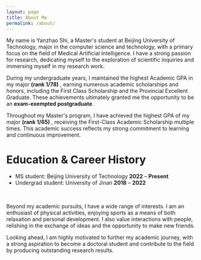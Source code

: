 ```yaml
---
layout: page
title: About Me
permalink: /about/
---
```

<!-- I am a senior economist at the Federal Reserve Board. I also work as an adjunct professor at the University of Maryland in the Robert H. Smith School of Business where I have taught classes on Text Mining and Financial Analytics. Previously, from 2018-2022, I was a financial economist at the Federal Deposit Insurance Corporate (FDIC) where I conducted banking research and developed models to support FDIC operations. In July 2018, I finished my PhD in Economics from the Universitat Pompeu Fabra and Barcelona School of Economics. I started my academic career in mathematics, with a Bachelor's degree in Applied Mathematics from University of California, Berkeley. During my PhD, I spent time working alongside other central banks through an 8 month visit in Germany at the Deutsche Bundesbank and research projects with the Banco de la Rep&uacute;blica of Colombia. Previously, I did internships in the credit department of Moody's Analytics and in various investment funds. Outside of economics and finance, I like learning about natural language processing, innovations in machine learning, Brazilian Jiu Jitsu, and improv comedy.    -->

My name is Yanzhao Shi, a Master's student at Beijing University of Technology, major in the computer science and technology, with a primary focus on the field of Medical Artificial Intelligence. 
I have a strong passion for research, dedicating myself to the exploration of scientific inquiries and immersing myself in my research work.

During my undergraduate years, I maintained the highest Academic GPA in my major <strong>(rank 1/78)</strong> , earning numerous academic scholarships and honors, including the First Class Scholarship and the Provincial Excellent Graduate. These achievements ultimately granted me the opportunity to be an <strong>exam-exempted postgraduate</strong>.

Throughout my Master's program, I have achieved the highest GPA of my major <strong>(rank 1/65)</strong> , receiving the First-Class Academic Scholarship multiple times. This academic success reflects my strong commitment to learning and continuous improvement.

<h1>Education & Career History</h1>    
<ul>
    <li>MS student: Beijing University of Technology     <strong>2022</strong> – <strong>Present</strong></li>
    <li>Undergrad student: University of Jinan    <strong>2018</strong> – <strong>2022</strong></li>
</ul>
<br>

Beyond my academic pursuits, I have a wide range of interests. I am an enthusiast of physical activities, enjoying sports as a means of both relaxation and personal development. I also value interactions with people, relishing in the exchange of ideas and the opportunity to make new friends.

Looking ahead, I am highly motivated to further my academic journey, with a strong aspiration to become a doctoral student and contribute to the field by producing outstanding research results.


<!-- <br>
Download my <a href="https://www.dropbox.com/s/wa3agifqoxwd77u/soto-cv.pdf?dl=0" download="Soto, Paul- CV">CV</a><br>
<br> -->
